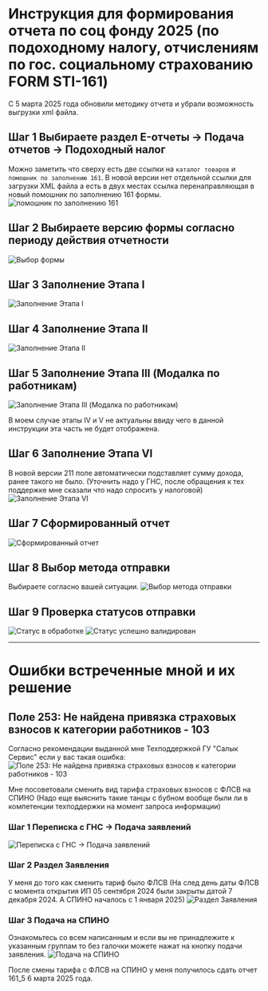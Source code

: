 # Инструкция для формирования отчета по соц фонду 2025 (по подоходному налогу, отчислениям по гос. социальному страхованию FORM STI-161)
С 5 марта 2025 года обновили методику отчета и убрали возможность выгрузки xml файла.

## Шаг 1 Выбираете раздел E-отчеты -> Подача отчетов -> Подоходный налог
Можно заметить что сверху есть две ссылки на `каталог товаров` и `помошник по заполнению 161`. 
В новой версии нет отдельной ссылки для загрузки XML файла а есть в двух местах ссылка перенаправляющая в новый помошник по заполнению 161 формы.
![помошник по заполнению 161](../screenshots/socfond_new/step1.png)

## Шаг 2 Выбираете версию формы согласно периоду действия отчетности
![Выбор формы](../screenshots/socfond_new/step2.png)

## Шаг 3 Заполнение Этапа I
![Заполнение Этапа I](../screenshots/socfond_new/step3.png)

## Шаг 4 Заполнение Этапа II
![Заполнение Этапа II](../screenshots/socfond_new/step4.png)

## Шаг 5 Заполнение Этапа III (Модалка по работникам)
![Заполнение Этапа III (Модалка по работникам)](../screenshots/socfond_new/step5.png)

В моем случае этапы IV и V не актуальны ввиду чего в данной инструкции эта часть не будет отображена.

## Шаг 6 Заполнение Этапа VI
В новой версии 211 поле автоматически подставляет сумму дохода, ранее такого не было. (Уточнить надо у ГНС, после обращения к тех поддержке мне сказали что надо спросить у налоговой)
![Заполнение Этапа VI](../screenshots/socfond_new/step6.png)

## Шаг 7 Сформированный отчет 
![Сформированный отчет](../screenshots/socfond_new/step7.png)

## Шаг 8 Выбор метода отправки
Выбираете согласно вашей ситуации.
![Выбор метода отправки](../screenshots/socfond_new/step8.png)

## Шаг 9 Проверка статусов отправки
![Статус в обработке](../screenshots/socfond_new/step9.png)
![Статус успешно валидирован](../screenshots/socfond_new/step10.png)

---

# Ошибки встреченные мной и их решение
## Поле 253: Не найдена привязка страховых взносов к категории работников - 103
Согласно рекомендации выданной мне Техподдержкой ГУ "Салык Сервис" если у вас такая ошибка:
![Поле 253: Не найдена привязка страховых взносов к категории работников - 103](../screenshots/socfond_new/error253-103.png)

Мне посоветовали сменить вид тарифа страховых взносов с ФЛСВ на СПИНО (Надо еще выяснить такие танцы с бубном вообще были ли в компетенции техподдержки на момент запроса информации)

### Шаг 1 Переписка с ГНС -> Подача заявлений
![Переписка с ГНС -> Подача заявлений](../screenshots/socfond_new/er_step1.png)

### Шаг 2 Раздел Заявления
У меня до того как сменить тариф было ФЛСВ (На след день даты ФЛСВ с момента открытия ИП 05 сентября 2024 были закрыты датой 7 декабря 2024. А СПИНО началось с 1 января 2025)
![Раздел Заявления](../screenshots/socfond_new/er_step2.png)

### Шаг 3 Подача на СПИНО
Ознакомьтесь со всем написанным и если вы не принадлежите к указанным группам то без галочки можете нажат на кнопку подачи заявления.
![Подача на СПИНО](../screenshots/socfond_new/er_step3.png)

После смены тарифа с ФЛСВ на СПИНО у меня получилось сдать отчет 161_5 6 марта 2025 года.
